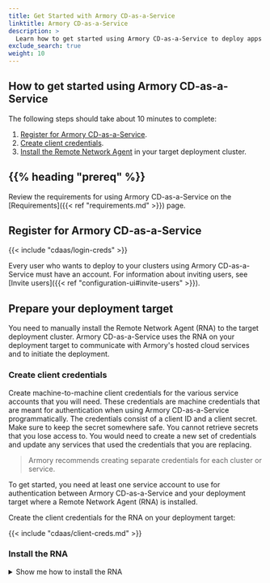 ```yaml
---
title: Get Started with Armory CD-as-a-Service
linktitle: Armory CD-as-a-Service
description: >
  Learn how to get started using Armory CD-as-a-Service to deploy apps to your Kubernetes clusters.
exclude_search: true
weight: 10
---
```


## How to get started using Armory CD-as-a-Service

The following steps should take about 10 minutes to complete:

1. [Register for Armory CD-as-a-Service](#register-for-armory-cd-as-a-service).
1. [Create client credentials](#create-client-credentials).
1. [Install the Remote Network Agent](#install-the-rna) in your target deployment cluster.

## {{% heading "prereq" %}}

Review the requirements for using Armory CD-as-a-Service on the [Requirements]({{< ref "requirements.md" >}}) page.

## Register for Armory CD-as-a-Service

{{< include "cdaas/login-creds" >}}

Every user who wants to deploy to your clusters using Armory CD-as-a-Service must have an account. For information about inviting users, see [Invite users]({{< ref "configuration-ui#invite-users" >}}).

## Prepare your deployment target

You need to manually install the Remote Network Agent (RNA) to the target deployment cluster. Armory CD-as-a-Service uses the RNA on your deployment target to communicate with Armory's hosted cloud services and to initiate the deployment.

### Create client credentials

Create machine-to-machine client credentials for the various service accounts that you will need. These credentials are machine credentials that are meant for authentication when using Armory CD-as-a-Service programmatically. The credentials consist of a client ID and a client secret. Make sure to keep the secret somewhere safe. You cannot retrieve secrets that you lose access to. You would need to create a new set of credentials and update any services that used the credentials that you are replacing.

> Armory recommends creating separate credentials for each cluster or service.

To get started, you need at least one service account to use for authentication between Armory CD-as-a-Service and your deployment target where a Remote Network Agent (RNA) is installed.

Create the client credentials for the RNA on your deployment target:

{{< include "cdaas/client-creds.md" >}}

</details>

### Install the RNA

<details><summary>Show me how to install the RNA</summary> -->

{{< include "cdaas/rna-install.md" >}}

## {{%  heading "nextSteps" %}}

Now that Armory CD-as-a-Service is configured for your deployment target, you can either try out deploying a sample app or invite more users.

### Deploy an app

Use the {{< linkWithTitle "cd-as-a-service/setup/cli.md" >}} guide to learn how to manually deploy an app using the CLI.
